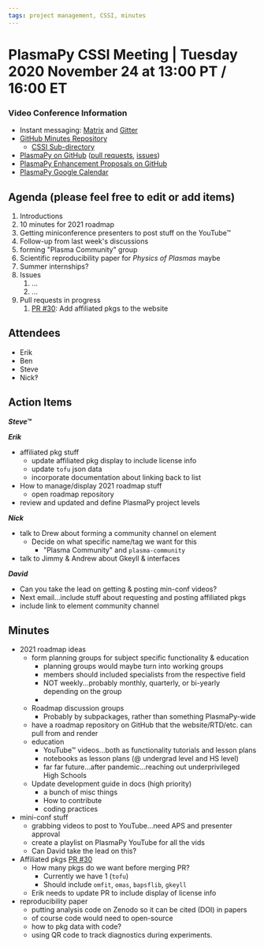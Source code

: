 ```yaml
---
tags: project management, CSSI, minutes
---
```


# PlasmaPy CSSI Meeting | Tuesday 2020 November 24 at 13:00 PT / 16:00 ET

### Video Conference Information
* Instant messaging: [Matrix](https://element.im/app/#/room/#plasmapy:openastronomy.org) and [Gitter](https://gitter.im/PlasmaPy/Lobby)
* [GitHub Minutes Repository](https://github.com/PlasmaPy/plasmapy-meeting-notes)
    * [CSSI Sub-directory](https://github.com/PlasmaPy/plasmapy-meeting-notes/tree/master/CSSI_2020-present)
* [PlasmaPy on GitHub](https://github.com/PlasmaPy/plasmapy) ([pull requests](https://github.com/PlasmaPy/plasmapy/pulls), [issues](https://github.com/PlasmaPy/plasmapy/issues))
* [PlasmaPy Enhancement Proposals on GitHub](https://github.com/PlasmaPy/PlasmaPy-PLEPs)
* [PlasmaPy Google Calendar](https://calendar.google.com/calendar?cid=bzVsb3ZkcW0zaWxsam00ZTlrMDd2cmw5bWdAZ3JvdXAuY2FsZW5kYXIuZ29vZ2xlLmNvbQ)

## Agenda (please feel free to edit or add items)

1. Introductions
2. 10 minutes for 2021 roadmap
3. Getting miniconference presenters to post stuff on the YouTube™
4. Follow-up from last week's discussions
5. forming "Plasma Community" group
6. Scientific reproducibility paper for _Physics of Plasmas_ maybe
7. Summer internships?
8. Issues
    1. ...
    2. ...
9. Pull requests in progress 
    1. [PR #30](https://github.com/PlasmaPy/plasmapy.github.io/pull/80): Add affiliated pkgs to the website

## Attendees

* Erik
* Ben
* Steve
* Nick‽

## Action Items

***Steve™***

***Erik***
* affiliated pkg stuff
    * update affiliated pkg display to include license info
    * update `tofu` json data
    * incorporate documentation about linking back to list
* How to manage/display 2021 roadmap stuff
    * open roadmap repository
* review and updated and define PlasmaPy project levels

***Nick***
* talk to Drew about forming a community channel on element
    * Decide on what specific name/tag we want for this
        * "Plasma Community" and `plasma-community`
* talk to Jimmy & Andrew about Gkeyll & interfaces

***David***
* Can you take the lead on getting & posting min-conf videos?
* Next email...include stuff about requesting and posting affiliated pkgs
* include link to element community channel

## Minutes

* 2021 roadmap ideas
    * form planning groups for subject specific functionality & education
        * planning groups would maybe turn into working groups
        * members should included specialists from the respective field
        * NOT weekly...probably monthly, quarterly, or bi-yearly depending on the group
        * 
    * Roadmap discussion groups
        * Probably by subpackages, rather than something PlasmaPy-wide
    * have a roadmap repository on GitHub that the website/RTD/etc. can pull from and render
    * education
        * YouTube™ videos...both as functionality tutorials and lesson plans
        * notebooks as lesson plans (@ undergrad level and HS level)
        * far far future...after pandemic...reaching out underprivileged High Schools
    * Update development guide in docs (high priority)
        * a bunch of misc things
        * How to contribute
        * coding practices
* mini-conf stuff
    * grabbing videos to post to YouTube...need APS and presenter approval
    * create a playlist on PlasmaPy YouTube for all the vids
    * Can David take the lead on this?
* Affiliated pkgs [PR #30](https://github.com/PlasmaPy/plasmapy.github.io/pull/80)
    * How many pkgs do we want before merging PR?
        * Currently we have 1 (`tofu`)
        * Should include `omfit`, `omas`, `bapsflib`, `gkeyll`
    * Erik needs to update PR to include display of license info
* reproducibility paper
    * putting analysis code on Zenodo so it can be cited (DOI) in papers
    * of course code would need to open-source
    * how to pkg data with code?
    * using QR code to track diagnostics during experiments.
